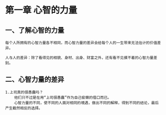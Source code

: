 # 第一章 心智的力量
## 一、了解心智的力量
    每个人所拥有的心智力量各不相同，而心智力量的差异会给每个人的一生带来无法估计的价值差异。
    
    人与人的差异：除了看得见的相貌、身材、出身、财富之外，还有看不见摸不着的心智力量差别。
    
## 二、心智力量的差异
    1.上司真的很愚蠢吗？
    	他们只不过是在用“上司很愚蠢”作为自己偷懒的借口而已。
        心智力量的不同，使不同的人面对相同的境遇，做出不同的解释，得到不同的结论，最后产生截然相反的选择。